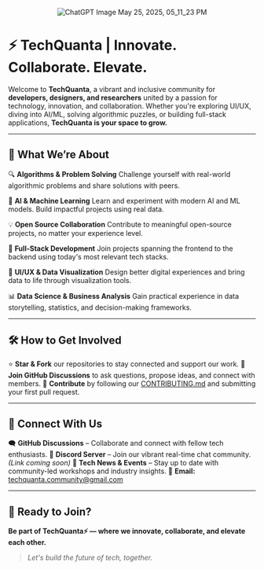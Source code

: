 <div align=center height=600>

![ChatGPT Image May 25, 2025, 05_11_23 PM](https://github.com/user-attachments/assets/2d24fe8f-e7bc-438d-b2b2-9da22ec665f9)


  
</div>

# ⚡ TechQuanta | Innovate. Collaborate. Elevate.

Welcome to **TechQuanta**, a vibrant and inclusive community for **developers, designers, and researchers** united by a passion for technology, innovation, and collaboration. Whether you're exploring UI/UX, diving into AI/ML, solving algorithmic puzzles, or building full-stack applications, **TechQuanta is your space to grow.**

---

## 🌟 What We’re About

🔍 **Algorithms & Problem Solving**
Challenge yourself with real-world algorithmic problems and share solutions with peers.

🤖 **AI & Machine Learning**
Learn and experiment with modern AI and ML models. Build impactful projects using real data.

💡 **Open Source Collaboration**
Contribute to meaningful open-source projects, no matter your experience level.

🚀 **Full-Stack Development**
Join projects spanning the frontend to the backend using today's most relevant tech stacks.

🎨 **UI/UX & Data Visualization**
Design better digital experiences and bring data to life through visualization tools.

📊 **Data Science & Business Analysis**
Gain practical experience in data storytelling, statistics, and decision-making frameworks.

---

## 🛠️ How to Get Involved

⭐ **Star & Fork** our repositories to stay connected and support our work.
💬 **Join GitHub Discussions** to ask questions, propose ideas, and connect with members.
🔧 **Contribute** by following our [CONTRIBUTING.md](./CONTRIBUTING.md) and submitting your first pull request.

---

## 🔗 Connect With Us

🗨️ **GitHub Discussions** – Collaborate and connect with fellow tech enthusiasts.
💬 **Discord Server** – Join our vibrant real-time chat community. *(Link coming soon)*
📰 **Tech News & Events** – Stay up to date with community-led workshops and industry insights.
📧 **Email:** [techquanta.community@gmail.com](mailto:techquanta.community@gmail.com)

---

## 🚀 Ready to Join?

**Be part of TechQuanta⚡ — where we innovate, collaborate, and elevate each other.**

> *Let's build the future of tech, together.*
